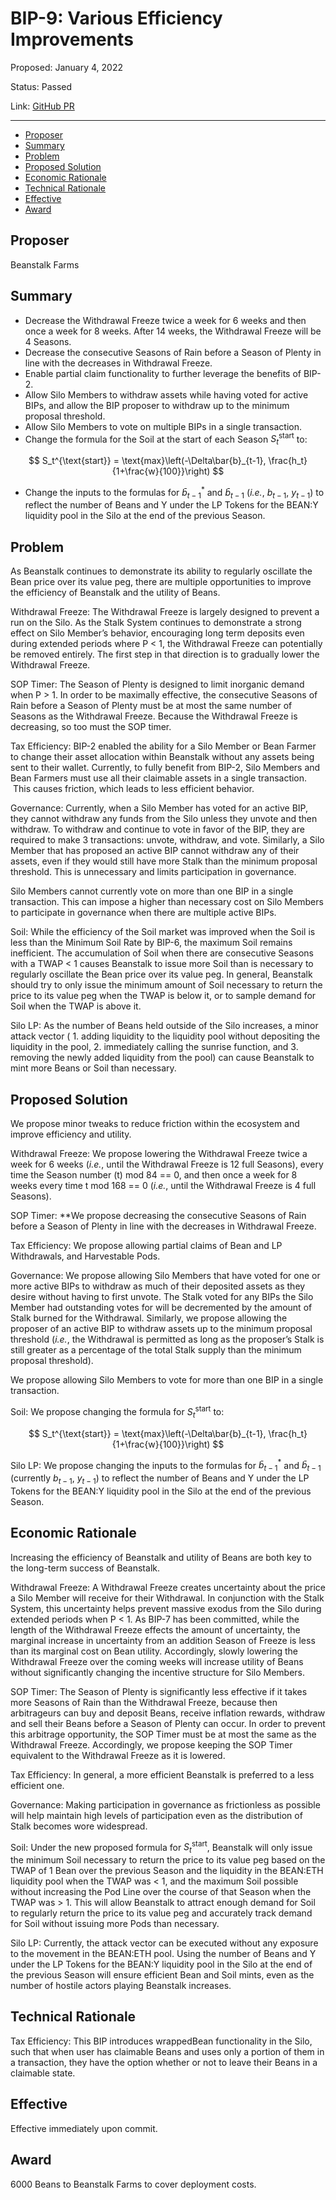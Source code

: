 # BIP-9: Various Efficiency Improvements

Proposed: January 4, 2022

Status: Passed

Link: [GitHub PR](https://github.com/BeanstalkFarms/Beanstalk/pull/32)

---

- [Proposer](#proposer)
- [Summary](#summary)
- [Problem](#problem)
- [Proposed Solution](#proposed-solution)
- [Economic Rationale](#economic-rationale)
- [Technical Rationale](#technical-rationale)
- [Effective](#effective)
- [Award](#award)

## Proposer

Beanstalk Farms

## Summary

- Decrease the Withdrawal Freeze twice a week for 6 weeks and then once a week for 8 weeks. After 14 weeks, the Withdrawal Freeze will be 4 Seasons.
- Decrease the consecutive Seasons of Rain before a Season of Plenty in line with the decreases in Withdrawal Freeze.
- Enable partial claim functionality to further leverage the benefits of BIP-2.
- Allow Silo Members to withdraw assets while having voted for active BIPs, and allow the BIP proposer to withdraw up to the minimum proposal threshold.
- Allow Silo Members to vote on multiple BIPs in a single transaction.
- Change the formula for the Soil at the start of each Season $S_t^{\text{start}}$ to:

$$
S_t^{\text{start}} = \text{max}\left(-\Delta\bar{b}_{t-1}, \frac{h_t}{1+\frac{w}{100}}\right)
$$

- Change the inputs to the formulas for $\bar{b}_{t-1}^*$ and $\bar{b}_{t-1}$ (*i.e.*, $b_{t-1},\ y_{t-1}$)  to reflect the number of Beans and Y under the LP Tokens for the BEAN:Y liquidity pool in the Silo at the end of the previous Season.

## Problem

As Beanstalk continues to demonstrate its ability to regularly oscillate the Bean price over its value peg, there are multiple opportunities to improve the efficiency of Beanstalk and the utility of Beans.

Withdrawal Freeze: The Withdrawal Freeze is largely designed to prevent a run on the Silo. As the Stalk System continues to demonstrate a strong effect on Silo Member’s behavior, encouraging long term deposits even during extended periods where P < 1, the Withdrawal Freeze can potentially be removed entirely. The first step in that direction is to gradually lower the Withdrawal Freeze.

SOP Timer: The Season of Plenty is designed to limit inorganic demand when P > 1. In order to be maximally effective, the consecutive Seasons of Rain before a Season of Plenty must be at most the same number of Seasons as the Withdrawal Freeze. Because the Withdrawal Freeze is decreasing, so too must the SOP timer.

Tax Efficiency: BIP-2 enabled the ability for a Silo Member or Bean Farmer to change their asset allocation within Beanstalk without any assets being sent to their wallet. Currently, to fully benefit from BIP-2, Silo Members and Bean Farmers must use all their claimable assets in a single transaction.  This causes friction, which leads to less efficient behavior.

Governance: Currently, when a Silo Member has voted for an active BIP, they cannot withdraw any funds from the Silo unless they unvote and then withdraw. To withdraw and continue to vote in favor of the BIP, they are required to make 3 transactions: unvote, withdraw, and vote. Similarly, a Silo Member that has proposed an active BIP cannot withdraw any of their assets, even if they would still have more Stalk than the minimum proposal threshold. This is unnecessary and limits participation in governance.

Silo Members cannot currently vote on more than one BIP in a single transaction. This can impose a higher than necessary cost on Silo Members to participate in governance when there are multiple active BIPs.

Soil: While the efficiency of the Soil market was improved when the Soil is less than the Minimum Soil Rate by BIP-6, the maximum Soil remains inefficient. The accumulation of Soil when there are consecutive Seasons with a TWAP < 1 causes Beanstalk to issue more Soil than is necessary to regularly oscillate the Bean price over its value peg. In general, Beanstalk should try to only issue the minimum amount of Soil necessary to return the price to its value peg when the TWAP is below it, or to sample demand for Soil when the TWAP is above it.

Silo LP: As the number of Beans held outside of the Silo increases, a minor attack vector ( 1. adding liquidity to the liquidity pool without depositing the liquidity in the pool, 2. immediately calling the sunrise function, and 3. removing the newly added liquidity from the pool) can cause Beanstalk to mint more Beans or Soil than necessary.

## Proposed Solution

We propose minor tweaks to reduce friction within the ecosystem and improve efficiency and utility.

Withdrawal Freeze: We propose lowering the Withdrawal Freeze twice a week for 6 weeks (*i.e.*, until the Withdrawal Freeze is 12 full Seasons), every time the Season number (t) mod 84 == 0, and then once a week for 8 weeks every time t mod 168 == 0 (*i.e.*, until the Withdrawal Freeze is 4 full Seasons).

SOP Timer: **We propose decreasing the consecutive Seasons of Rain before a Season of Plenty in line with the decreases in Withdrawal Freeze.

Tax Efficiency: We propose allowing partial claims of Bean and LP Withdrawals, and Harvestable Pods.

Governance: We propose allowing Silo Members that have voted for one or more active BIPs to withdraw as much of their deposited assets as they desire without having to first unvote. The Stalk voted for any BIPs the Silo Member had outstanding votes for will be decremented by the amount of Stalk burned for the Withdrawal. Similarly, we propose allowing the proposer of an active BIP to withdraw assets up to the minimum proposal threshold (*i.e.*, the Withdrawal is permitted as long as the proposer’s Stalk is still greater as a percentage of the total Stalk supply than the minimum proposal threshold).

We propose allowing Silo Members to vote for more than one BIP in a single transaction.

Soil: We propose changing the formula for $S_t^{\text{start}}$ to:

$$
S_t^{\text{start}} = \text{max}\left(-\Delta\bar{b}_{t-1}, \frac{h_t}{1+\frac{w}{100}}\right)
$$

Silo LP: We propose changing the inputs to the formulas for $\bar{b}_{t-1}^*$ and $\bar{b}_{t-1}$ (currently $b_{t-1},\ y_{t-1}$)  to reflect the number of Beans and Y under the LP Tokens for the BEAN:Y liquidity pool in the Silo at the end of the previous Season.

## Economic Rationale

Increasing the efficiency of Beanstalk and utility of Beans are both key to the long-term success of Beanstalk.

Withdrawal Freeze: A Withdrawal Freeze creates uncertainty about the price a Silo Member will receive for their Withdrawal. In conjunction with the Stalk System, this uncertainty helps prevent massive exodus from the Silo during extended periods when P < 1. As BIP-7 has been committed, while the length of the Withdrawal Freeze effects the amount of uncertainty, the marginal increase in uncertainty from an addition Season of Freeze is less than its marginal cost on Bean utility. Accordingly, slowly lowering the Withdrawal Freeze over the coming weeks will increase utility of Beans without significantly changing the incentive structure for Silo Members.

SOP Timer: The Season of Plenty is significantly less effective if it takes more Seasons of Rain than the Withdrawal Freeze, because then arbitrageurs can buy and deposit Beans, receive inflation rewards, withdraw and sell their Beans before a Season of Plenty can occur. In order to prevent this arbitrage opportunity, the SOP Timer must be at most the same as the Withdrawal Freeze. Accordingly, we propose keeping the SOP Timer equivalent to the Withdrawal Freeze as it is lowered.

Tax Efficiency: In general, a more efficient Beanstalk is preferred to a less efficient one. 

Governance: Making participation in governance as frictionless as possible will help maintain high levels of participation even as the distribution of Stalk becomes wore widespread.

Soil: Under the new proposed formula for $S_t^{\text{start}}$, Beanstalk will only issue the minimum Soil necessary to return the price to its value peg based on the TWAP of 1 Bean over the previous Season and the liquidity in the BEAN:ETH liquidity pool when the TWAP was < 1, and the maximum Soil possible without increasing the Pod Line over the course of that Season when the TWAP was > 1. This will allow Beanstalk to attract enough demand for Soil to regularly return the price to its value peg and accurately track demand for Soil without issuing more Pods than necessary. 

Silo LP: Currently, the attack vector can be executed without any exposure to the movement in the BEAN:ETH pool. Using the number of Beans and Y under the LP Tokens for the BEAN:Y liquidity pool in the Silo at the end of the previous Season will ensure efficient Bean and Soil mints, even as the number of hostile actors playing Beanstalk increases.

## Technical Rationale

Tax Efficiency: This BIP introduces wrappedBean functionality in the Silo, such that when user has claimable Beans and uses only a portion of them in a transaction, they have the option whether or not to leave their Beans in a claimable state. 

## Effective

Effective immediately upon commit.

## Award

6000 Beans to Beanstalk Farms to cover deployment costs.
